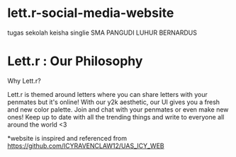 # lett.r-social-media-website
tugas sekolah keisha singlie SMA PANGUDI LUHUR BERNARDUS

<h1>Lett.r : Our Philosophy</h1>
Why Lett.r?
<p>Lett.r is themed around letters where you can share letters with your penmates but it's online! With our y2k aesthetic, our UI gives you a fresh and new color palette.
Join and chat with your penmates or even make new ones!
Keep up to date with all the trending things and write to everyone all around the world <3</p>

*website is inspired and referenced from https://github.com/ICYRAVENCLAW12/UAS_ICY_WEB

